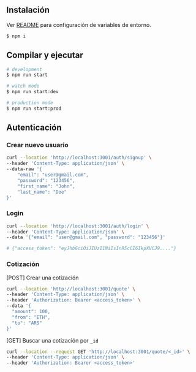 ## Instalación

Ver [README](https://github.com/ctomatis/koywe-challenge?tab=readme-ov-file#configur%C3%A1-las-variables-de-entorno-de-cada-aplicaci%C3%B3n) para configuración de variables de entorno.

```bash
$ npm i
```

## Compilar y ejecutar

```bash
# development
$ npm run start

# watch mode
$ npm run start:dev

# production mode
$ npm run start:prod
```

## Autenticación

### Crear nuevo usuario
```bash
curl --location 'http://localhost:3001/auth/signup' \
--header 'Content-Type: application/json' \
--data-raw '{
    "email": "user@gmail.com",
    "password": "123456",
    "first_name": "John",
    "last_name": "Doe"
}'
```

### Login

```bash
curl --location 'http://localhost:3001/auth/login' \
--header 'Content-Type: application/json' \
--data '{"email": "user@gmail.com", "password": "123456"}'

# {"access_token": "eyJhbGciOiJIUzI1NiIsInR5cCI6IkpXVCJ9...."}
```

### Cotización

[POST] Crear una cotización

```bash
curl --location 'http://localhost:3001/quote' \
--header 'Content-Type: application/json' \
--header 'Authorization: Bearer <access_token>' \
--data '{
  "amount": 100,
  "from": "ETH",
  "to": "ARS"
}'
```

[GET] Buscar una cotización por ``_id``
```bash
curl --location --request GET 'http://localhost:3001/quote/<_id>' \
--header 'Content-Type: application/json' \
--header 'Authorization: Bearer <access_token>'
```